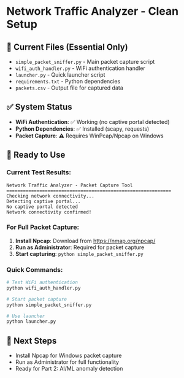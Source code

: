 # Network Traffic Analyzer - Clean Setup

## 📁 Current Files (Essential Only)
- `simple_packet_sniffer.py` - Main packet capture script
- `wifi_auth_handler.py` - WiFi authentication handler  
- `launcher.py` - Quick launcher script
- `requirements.txt` - Python dependencies
- `packets.csv` - Output file for captured data

## ✅ System Status
- **WiFi Authentication**: ✅ Working (no captive portal detected)
- **Python Dependencies**: ✅ Installed (scapy, requests)
- **Packet Capture**: ⚠️ Requires WinPcap/Npcap on Windows

## 🚀 Ready to Use

### Current Test Results:
```
Network Traffic Analyzer - Packet Capture Tool
============================================================
Checking network connectivity...
Detecting captive portal...
No captive portal detected
Network connectivity confirmed!
```

### For Full Packet Capture:
1. **Install Npcap**: Download from https://nmap.org/npcap/
2. **Run as Administrator**: Required for packet capture
3. **Start capturing**: `python simple_packet_sniffer.py`

### Quick Commands:
```bash
# Test WiFi authentication
python wifi_auth_handler.py

# Start packet capture  
python simple_packet_sniffer.py

# Use launcher
python launcher.py
```

## 🎯 Next Steps
- Install Npcap for Windows packet capture
- Run as Administrator for full functionality
- Ready for Part 2: AI/ML anomaly detection
